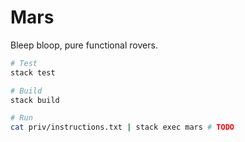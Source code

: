 # Mars

Bleep bloop, pure functional rovers.

```sh
# Test
stack test

# Build
stack build

# Run
cat priv/instructions.txt | stack exec mars # TODO
```
